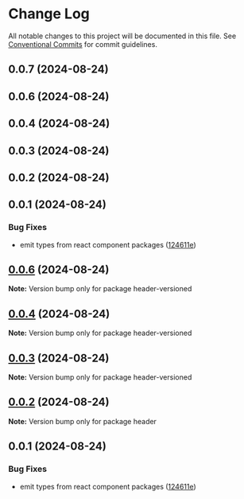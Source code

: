 # Change Log

All notable changes to this project will be documented in this file.
See [Conventional Commits](https://conventionalcommits.org) for commit guidelines.

## 0.0.7 (2024-08-24)



## 0.0.6 (2024-08-24)



## 0.0.4 (2024-08-24)



## 0.0.3 (2024-08-24)



## 0.0.2 (2024-08-24)



## 0.0.1 (2024-08-24)


### Bug Fixes

* emit types from react component packages ([124611e](https://github.com/rahul-toddleapp/getting-started-example/commit/124611e46cf4d07f337d3e9e522378a7f50116c9))





## [0.0.6](https://github.com/rahul-toddleapp/getting-started-example/compare/v0.0.4...v0.0.6) (2024-08-24)

**Note:** Version bump only for package header-versioned





## [0.0.4](https://github.com/rahul-toddleapp/getting-started-example/compare/v0.0.3...v0.0.4) (2024-08-24)

**Note:** Version bump only for package header-versioned





## [0.0.3](https://github.com/rahul-toddleapp/getting-started-example/compare/v0.0.2...v0.0.3) (2024-08-24)

**Note:** Version bump only for package header-versioned





## [0.0.2](https://github.com/rahul-toddleapp/getting-started-example/compare/v0.0.1...v0.0.2) (2024-08-24)

**Note:** Version bump only for package header





## 0.0.1 (2024-08-24)


### Bug Fixes

* emit types from react component packages ([124611e](https://github.com/rahul-toddleapp/getting-started-example/commit/124611e46cf4d07f337d3e9e522378a7f50116c9))
